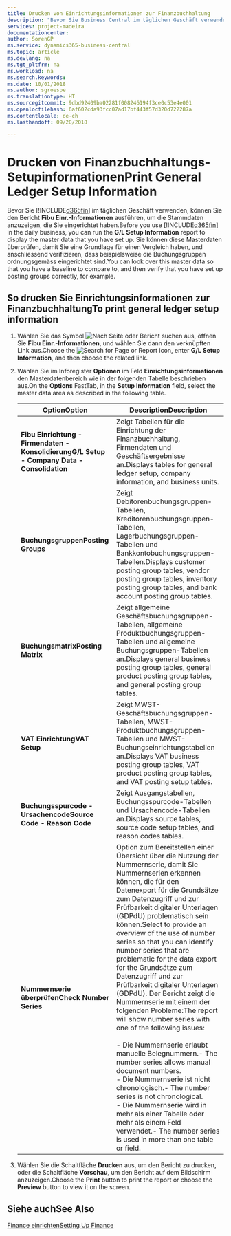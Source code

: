 ```yaml
---
title: Drucken von Einrichtungsinformationen zur Finanzbuchhaltung
description: "Bevor Sie Business Central im täglichen Geschäft verwenden können, können Sie **Finanzbuchhaltungseinrichtungs-Informationen** ausführen, um die Stammdaten anzuzeigen, die Sie eingerichtet haben."
services: project-madeira
documentationcenter: 
author: SorenGP
ms.service: dynamics365-business-central
ms.topic: article
ms.devlang: na
ms.tgt_pltfrm: na
ms.workload: na
ms.search.keywords: 
ms.date: 10/01/2018
ms.author: sgroespe
ms.translationtype: HT
ms.sourcegitcommit: 9dbd92409ba02281f008246194f3ce0c53e4e001
ms.openlocfilehash: 6af602cda93fcc07ad17bf443f57d320d722287a
ms.contentlocale: de-ch
ms.lasthandoff: 09/28/2018

---
```

# <a name="print-general-ledger-setup-information"></a><span data-ttu-id="08a49-103">Drucken von Finanzbuchhaltungs-Setupinformationen</span><span class="sxs-lookup"><span data-stu-id="08a49-103">Print General Ledger Setup Information</span></span>
<span data-ttu-id="08a49-104">Bevor Sie [!INCLUDE[d365fin](../../includes/d365fin_md.md)] im täglichen Geschäft verwenden, können Sie den Bericht **Fibu Einr.-Informationen** ausführen, um die Stammdaten anzuzeigen, die Sie eingerichtet haben.</span><span class="sxs-lookup"><span data-stu-id="08a49-104">Before you use [!INCLUDE[d365fin](../../includes/d365fin_md.md)] in the daily business, you can run the **G/L Setup Information** report to display the master data that you have set up.</span></span> <span data-ttu-id="08a49-105">Sie können diese Masterdaten überprüfen, damit Sie eine Grundlage für einen Vergleich haben, und anschliessend verifizieren, dass beispielsweise die Buchungsgruppen ordnungsgemäss eingerichtet sind.</span><span class="sxs-lookup"><span data-stu-id="08a49-105">You can look over this master data so that you have a baseline to compare to, and then verify that you have set up posting groups correctly, for example.</span></span>  

## <a name="to-print-general-ledger-setup-information"></a><span data-ttu-id="08a49-106">So drucken Sie Einrichtungsinformationen zur Finanzbuchhaltung</span><span class="sxs-lookup"><span data-stu-id="08a49-106">To print general ledger setup information</span></span>  

1.  <span data-ttu-id="08a49-107">Wählen Sie das Symbol ![Nach Seite oder Bericht suchen](../../media/ui-search/search_small.png "Symbol \"Nach Seite oder Bericht suchen\"") aus, öffnen Sie **Fibu Einr.-Informationen**, und wählen Sie dann den verknüpften Link aus.</span><span class="sxs-lookup"><span data-stu-id="08a49-107">Choose the ![Search for Page or Report](../../media/ui-search/search_small.png "Search for Page or Report icon") icon, enter **G/L Setup Information**, and then choose the related link.</span></span>  
2.  <span data-ttu-id="08a49-108">Wählen Sie im Inforegister **Optionen** im Feld **Einrichtungsinformationen** den Masterdatenbereich wie in der folgenden Tabelle beschrieben aus.</span><span class="sxs-lookup"><span data-stu-id="08a49-108">On the **Options** FastTab, in the **Setup Information** field, select the master data area as described in the following table.</span></span>  

    |<span data-ttu-id="08a49-109">Option</span><span class="sxs-lookup"><span data-stu-id="08a49-109">Option</span></span>|<span data-ttu-id="08a49-110">Description</span><span class="sxs-lookup"><span data-stu-id="08a49-110">Description</span></span>|  
    |-------------------------------------|---------------------------------------|  
    |<span data-ttu-id="08a49-111">**Fibu Einrichtung - Firmendaten - Konsolidierung**</span><span class="sxs-lookup"><span data-stu-id="08a49-111">**G/L Setup - Company Data - Consolidation**</span></span>|<span data-ttu-id="08a49-112">Zeigt Tabellen für die Einrichtung der Finanzbuchhaltung, Firmendaten und Geschäftsergebnisse an.</span><span class="sxs-lookup"><span data-stu-id="08a49-112">Displays tables for general ledger setup, company information, and business units.</span></span>|  
    |<span data-ttu-id="08a49-113">**Buchungsgruppen**</span><span class="sxs-lookup"><span data-stu-id="08a49-113">**Posting Groups**</span></span>|<span data-ttu-id="08a49-114">Zeigt Debitorenbuchungsgruppen-Tabellen, Kreditorenbuchungsgruppen-Tabellen, Lagerbuchungsgruppen-Tabellen und Bankkontobuchungsgruppen-Tabellen.</span><span class="sxs-lookup"><span data-stu-id="08a49-114">Displays customer posting group tables, vendor posting group tables, inventory posting group tables, and bank account posting group tables.</span></span>|  
    |<span data-ttu-id="08a49-115">**Buchungsmatrix**</span><span class="sxs-lookup"><span data-stu-id="08a49-115">**Posting Matrix**</span></span>|<span data-ttu-id="08a49-116">Zeigt allgemeine Geschäftsbuchungsgruppen-Tabellen, allgemeine Produktbuchungsgruppen-Tabellen und allgemeine Buchungsgruppen-Tabellen an.</span><span class="sxs-lookup"><span data-stu-id="08a49-116">Displays general business posting group tables, general product posting group tables, and general posting group tables.</span></span>|  
    |<span data-ttu-id="08a49-117">**VAT Einrichtung**</span><span class="sxs-lookup"><span data-stu-id="08a49-117">**VAT Setup**</span></span>|<span data-ttu-id="08a49-118">Zeigt MWST-Geschäftsbuchungsgruppen-Tabellen, MWST-Produktbuchungsgruppen-Tabellen und MWST-Buchungseinrichtungstabellen an.</span><span class="sxs-lookup"><span data-stu-id="08a49-118">Displays VAT business posting group tables, VAT product posting group tables, and VAT posting setup tables.</span></span>|  
    |<span data-ttu-id="08a49-119">**Buchungsspurcode - Ursachencode**</span><span class="sxs-lookup"><span data-stu-id="08a49-119">**Source Code - Reason Code**</span></span>|<span data-ttu-id="08a49-120">Zeigt Ausgangstabellen, Buchungsspurcode-Tabellen und Ursachencode-Tabellen an.</span><span class="sxs-lookup"><span data-stu-id="08a49-120">Displays source tables, source code setup tables, and reason codes tables.</span></span>|  
    |<span data-ttu-id="08a49-121">**Nummernserie überprüfen**</span><span class="sxs-lookup"><span data-stu-id="08a49-121">**Check Number Series**</span></span>|<span data-ttu-id="08a49-122">Option zum Bereitstellen einer Übersicht über die Nutzung der Nummernserie, damit Sie Nummernserien erkennen können, die für den Datenexport für die Grundsätze zum Datenzugriff und zur Prüfbarkeit digitaler Unterlagen (GDPdU) problematisch sein können.</span><span class="sxs-lookup"><span data-stu-id="08a49-122">Select to provide an overview of the use of number series so that you can identify number series that are problematic for the data export for the Grundsätze zum Datenzugriff und zur Prüfbarkeit digitaler Unterlagen (GDPdU).</span></span> <span data-ttu-id="08a49-123">Der Bericht zeigt die Nummernserie mit einem der folgenden Probleme:</span><span class="sxs-lookup"><span data-stu-id="08a49-123">The report will show number series with one of the following issues:</span></span><br /><br /> <span data-ttu-id="08a49-124">-   Die Nummernserie erlaubt manuelle Belegnummern.</span><span class="sxs-lookup"><span data-stu-id="08a49-124">-   The number series allows manual document numbers.</span></span><br /><span data-ttu-id="08a49-125">-   Die Nummernserie ist nicht chronologisch.</span><span class="sxs-lookup"><span data-stu-id="08a49-125">-   The number series is not chronological.</span></span><br /><span data-ttu-id="08a49-126">-   Die Nummernserie wird in mehr als einer Tabelle oder mehr als einem Feld verwendet.</span><span class="sxs-lookup"><span data-stu-id="08a49-126">-   The number series is used in more than one table or field.</span></span>|  

3.  <span data-ttu-id="08a49-127">Wählen Sie die Schaltfläche **Drucken** aus, um den Bericht zu drucken, oder die Schaltfläche **Vorschau**, um den Bericht auf dem Bildschirm anzuzeigen.</span><span class="sxs-lookup"><span data-stu-id="08a49-127">Choose the **Print** button to print the report or choose the **Preview** button to view it on the screen.</span></span>  

## <a name="see-also"></a><span data-ttu-id="08a49-128">Siehe auch</span><span class="sxs-lookup"><span data-stu-id="08a49-128">See Also</span></span>  
[<span data-ttu-id="08a49-129">Finance einrichten</span><span class="sxs-lookup"><span data-stu-id="08a49-129">Setting Up Finance</span></span>](../../finance-setup-finance.md)


